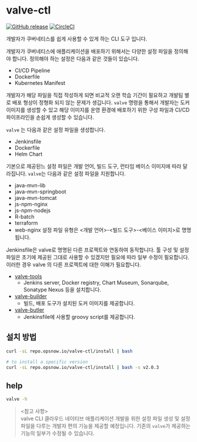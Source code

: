 # valve-ctl

[![GitHub release](https://img.shields.io/github/release/opsnow-tools/valve-ctl.svg)](https://github.com/opsnow-tools/valve-ctl/releases)
[![CircleCI](https://circleci.com/gh/opsnow-tools/valve-ctl.svg?style=svg)](https://circleci.com/gh/opsnow-tools/valve-ctl)

개발자가 쿠버네티스를 쉽게 사용할 수 있게 하는 CLI 도구 입니다.

개발자가 쿠버네티스에 애플리케이션을 배포하기 위해서는 다양한 설정 파일을 정의해야 합니다.
정의해야 하는 설정은 다음과 같은 것들이 있습니다.
* CI/CD Pipeline
* Dockerfile
* Kubernetes Manifest 

개발자가 해당 파일을 직접 작성하게 되면 비교적 오랜 학습 기간이 필요하고 개발팀 별로 배포 형상이 정형화 되지 않는 문제가 생깁니다. `valve` 명령을 통해서 개발자는 도커 이미지를 생성할 수 있고 해당 이미지를 운영 환경에 배포하기 위한 구성 파일과 CI/CD 파이프라인을 손쉽게 생성할 수 있습니다. 

`valve` 는 다음과 같은 설정 파일을 생성합니다.
* Jenkinsfile
* Dockerfile
* Helm Chart

기본으로 제공된느 설정 파일은 개발 언어, 빌드 도구, 런타임 베이스 이미지에 따라 달라집니다.
`valve`는 다음과 같은 설정 파일을 지원합니다.
* java-mvn-lib
* java-mvn-springboot
* java-mvn-tomcat
* js-npm-nginx
* js-npm-nodejs
* R-batch
* terraform
* web-nginx
설정 파일 유형은 <개발 언어>-<빌드 도구>-<베이스 이미지>로 명명됩니다.

Jenkinsfile은 valve로 명명된 다른 프로젝트와 연동하여 동작합니다.
툴 구성 및 설정 파일은 초기에 제공된 그대로 사용할 수 있겠지만 필요에 따라 일부 수정이 필요합니다. 이러한 경우 valve 의 다른 프로젝트에 대한 이해가 필요합니다.
* [valve-tools](https://github.com/opsnow-tools/valve-tools)
  * Jenkins server, Docker registry, Chart Museum, Sonarqube, Sonatype Nexus 등을 설치합니다.
* [valve-builder](https://github.com/opsnow-tools/valve-builder)
  * 빌드, 배포 도구가 설치된 도커 이미지를 제공합니다.
* [valve-butler](https://github.com/opsnow-tools/valve-butler)
  * Jenkinsfile에 사용할 groovy script를 제공합니다.

## 설치 방법
```bash
curl -sL repo.opsnow.io/valve-ctl/install | bash

# to install a specific version
curl -sL repo.opsnow.io/valve-ctl/install | bash -s v2.0.3
```

## help

```bash
valve -h
```

> <참고 사항><br/> valve CLI 클라우드 네이티브 애플리케이션 개발을 위한 설정 파일 생성 및 설정 파일을 다루는 개발자 편의 기능을 제공할 예정입니다. 기존의 `valve`가 제공하는 기능의 일부가 수정될 수 있습니다.